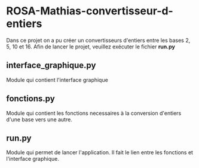 # ROSA-Mathias-convertisseur-d-entiers

Dans ce projet on a pu créer un convertisseurs d'entiers entre les bases 2, 5, 10 et 16.
Afin de lancer le projet, veuillez exécuter le fichier **run.py**

## interface_graphique.py
Module qui contient l'interface graphique

## fonctions.py
Module qui contient les fonctions necessaires à la conversion d'entiers d'une base vers une autre.

## run.py
Module qui permet de lancer l'application. Il fait le lien entre les fonctions et l'interface graphique.
